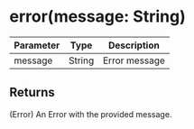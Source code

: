 # error(message: String)

| Parameter | Type   | Description   |
| --------- | ------ | ------------- |
| message   | String | Error message |

## Returns

(Error) An Error with the provided message.
